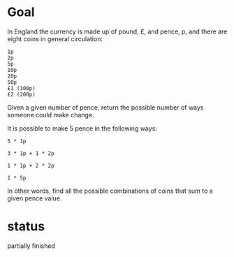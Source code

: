 # Goal

In England the currency is made up of pound, £, and pence, p, and there are eight coins in general circulation:
```
1p
2p
5p
10p
20p
50p
£1 (100p)
£2 (200p)
```
Given a given number of pence, return the possible number of ways someone could make change.

It is possible to make 5 pence in the following ways:
```
5 * 1p

3 * 1p + 1 * 2p

1 * 1p + 2 * 2p

1 * 5p
```
In other words, find all the possible combinations of coins that sum to a given pence value.
# status

partially finished